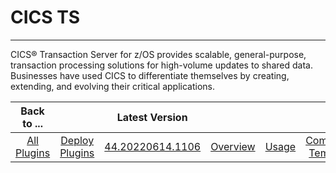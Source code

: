 # CICS TS

---

CICS® Transaction Server for z/OS provides scalable, general-purpose, transaction processing solutions for high-volume updates to shared data. Businesses have used CICS to differentiate themselves by creating, extending, and evolving their critical applications.

|          Back to ...          |                                |                                                      Latest Version                                                       |||||||
|:-----------------------------:|:------------------------------:|:-------------------------------------------------------------------------------------------------------------------------:| :---: | :---: | :---: | :---: | :---: | :---: |
| [All Plugins](../../index.md) | [Deploy Plugins](../README.md) | [44.20220614.1106](https://raw.githubusercontent.com/UrbanCode/IBM-UCD-PLUGINS/main/files/CICS/cics-44.20220614-1106.zip) |[Overview](overview.md)|[Usage](usage.md)|[Component Templates](component_templates.md)|[Steps](steps.md)|[Troubleshooting](troubleshooting.md)|[Downloads](downloads.md)|
